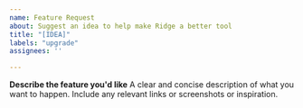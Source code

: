 ```yaml
---
name: Feature Request
about: Suggest an idea to help make Ridge a better tool
title: "[IDEA]"
labels: "upgrade"
assignees: ''

---
```


**Describe the feature you'd like**
A clear and concise description of what you want to happen. Include any relevant links or screenshots or inspiration.
